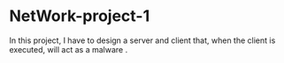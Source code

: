 # NetWork-project-1
In this project, I have to design a server and client that, when the client is executed, will act as a malware .

